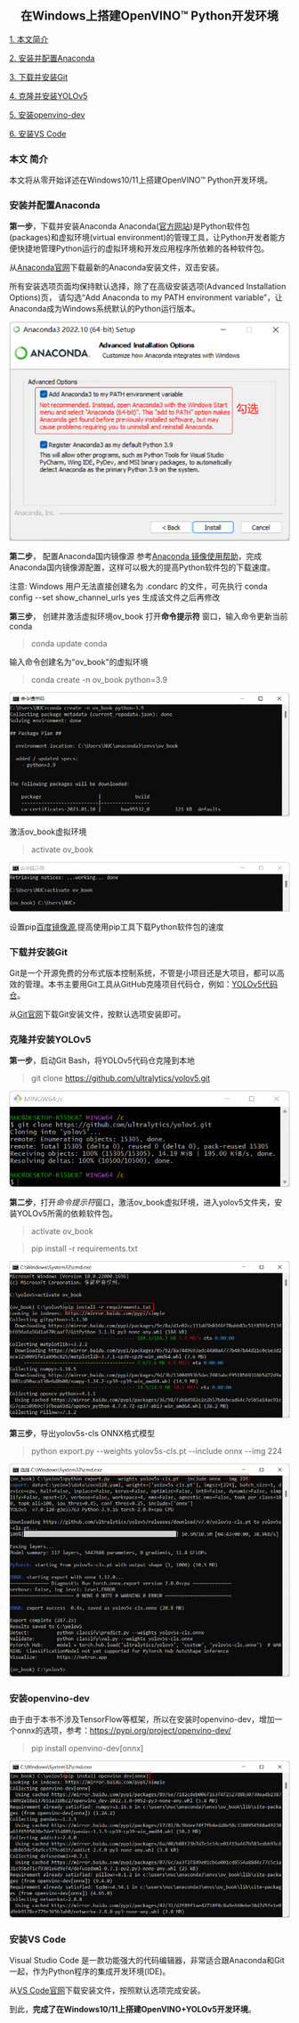 ## <center>在Windows上搭建OpenVINO™ Python开发环境</center>

[1. 本文简介](#1)

[2. 安装并配置Anaconda](#2)

[3. 下载并安装Git](#3)

[4. 克隆并安装YOLOv5](#4)

[5. 安装openvino-dev](#5)

[6. 安装VS Code](#6)

### 本文 <span id="1">简介</span>
本文将从零开始详述在Windows10/11上搭建OpenVINO™ Python开发环境。

###  安装并配置Anaconda
**第一步**，下载并安装Anaconda
<span id="2">Anaconda</span>([官方网站](https://www.anaconda.com/))是Python软件包(packages)和虚拟环境(virtual environment)的管理工具，让Python开发者能方便快捷地管理Python运行的虚拟环境和开发应用程序所依赖的各种软件包。

从[Anaconda官网](https://www.anaconda.com/)下载最新的Anaconda安装文件，双击安装。

所有安装选项页面均保持默认选择，除了在高级安装选项(Advanced Installation Options)页， 请勾选“Add Anaconda to my PATH environment variable”，让Anaconda成为Windows系统默认的Python运行版本。

![勾选“Add Anaconda to my PATH environment variable”](pic/anaconda_advanced_option.png)

**第二步**， 配置Anaconda国内镜像源
参考[Anaconda 镜像使用帮助](https://mirrors.tuna.tsinghua.edu.cn/help/anaconda/)，完成Anaconda国内镜像源配置，这样可以极大的提高Python软件包的下载速度。

注意: Windows 用户无法直接创建名为 .condarc 的文件，可先执行 conda config --set show_channel_urls yes 生成该文件之后再修改

**第三步**， 创建并激活虚拟环境ov_book
打开**命令提示符** 窗口，输入命令更新当前conda
> conda update conda

输入命令创建名为“ov_book"的虚拟环境
> conda create -n ov_book python=3.9

![创建名为“ov_book"的虚拟环境](pic/conda_create.png)

激活ov_book虚拟环境
> activate ov_book

![激活ov_book虚拟环境](pic/activate.png)

设置pip[百度镜像源](https://www.jianshu.com/p/4b34840f79dd),提高使用pip工具下载Python软件包的速度

### 下载并安装Git
<span id="3">Git</span>是一个开源免费的分布式版本控制系统，不管是小项目还是大项目，都可以高效的管理。本书主要用Git工具从GitHub克隆项目代码仓，例如：[YOLOv5代码仓](https://github.com/ultralytics/yolov5)。

从[Git官网](https://git-scm.com/downloads)下载Git安装文件，按默认选项安装即可。

### 克隆并安装YOLOv5
<span id="4">**第一步**</span>，启动Git Bash，将YOLOv5代码仓克隆到本地
>git clone https://github.com/ultralytics/yolov5.git

![克隆YOLOv5代码仓到本地](pic/clone_yolov5.png)

**第二步**，打开*命令提示符*窗口，激活ov_book虚拟环境，进入yolov5文件夹，安装YOLOv5所需的依赖软件包。
>activate ov_book

>pip install -r requirements.txt

![安装YOLOv5所需的依赖软件包](pic/install_yolov5.png)

**第三步**，导出yolov5s-cls ONNX格式模型
> python export.py --weights yolov5s-cls.pt --include onnx --img 224

![导出yolov5s-cls ONNX格式模型](pic/export_yolov5s_cls.png)

### 安装openvino-dev

<span id="5">由于</span>由于本书不涉及TensorFlow等框架，所以在安装时openvino-dev，增加一个onnx的选项，参考：https://pypi.org/project/openvino-dev/

>pip install openvino-dev[onnx]

![安装openvino-dev](pic/install_openvino.png)

### 安装VS Code
<span id="6">Visual</span> Studio Code 是一款功能强大的代码编辑器，非常适合跟Anaconda和Git一起，作为Python程序的集成开发环境(IDE)。

从[VS Code官网](https://code.visualstudio.com/)下载安装文件，按照默认选项完成安装。

到此，**完成了在Windows10/11上搭建OpenVINO+YOLOv5开发环境**。



